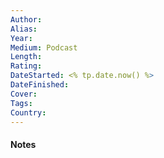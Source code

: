 ```yaml
---
Author: 
Alias: 
Year: 
Medium: Podcast
Length: 
Rating: 
DateStarted: <% tp.date.now() %>
DateFinished: 
Cover: 
Tags: 
Country: 
---
```


#### Notes